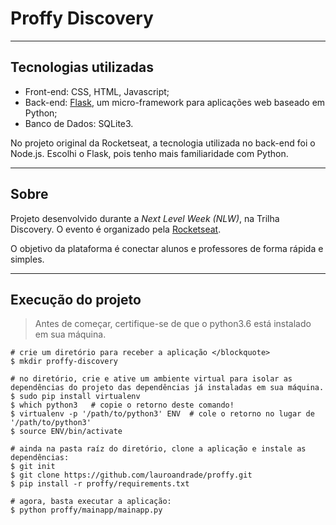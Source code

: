 # Proffy Discovery
<hr />

## Tecnologias utilizadas ##
<ul>
  <li>Front-end: CSS, HTML, Javascript;</li>
  <li>Back-end: <a href="https://flask.palletsprojects.com/en/1.1.x/">Flask</a>, um micro-framework para aplicações web baseado em Python;</li>
  <li>Banco de Dados: SQLite3.</li>
</ul>

No projeto original da Rocketseat, a tecnologia utilizada no back-end foi o Node.js. Escolhi o Flask, pois tenho mais familiaridade com Python.

<hr />

## Sobre ##
Projeto desenvolvido durante a <i>Next Level Week (NLW)</i>, na Trilha Discovery. O evento é organizado pela <a href="https://github.com/Rocketseat/">Rocketseat</a>.

O objetivo da plataforma é conectar alunos e professores de forma rápida e simples. 

<hr />

## Execução do projeto ##

>Antes de começar, certifique-se de que o python3.6 está instalado em sua máquina.   

```
# crie um diretório para receber a aplicação </blockquote>
$ mkdir proffy-discovery

# no diretório, crie e ative um ambiente virtual para isolar as dependências do projeto das dependências já instaladas em sua máquina.
$ sudo pip install virtualenv
$ which python3   # copie o retorno deste comando!
$ virtualenv -p '/path/to/python3' ENV  # cole o retorno no lugar de '/path/to/python3'
$ source ENV/bin/activate

# ainda na pasta raíz do diretório, clone a aplicação e instale as dependências:
$ git init
$ git clone https://github.com/lauroandrade/proffy.git
$ pip install -r proffy/requirements.txt

# agora, basta executar a aplicação:
$ python proffy/mainapp/mainapp.py

```





